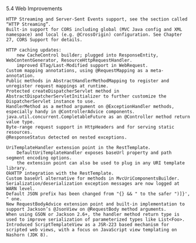 5.4 Web Improvements

    HTTP Streaming and Server-Sent Events support, see the section called “HTTP Streaming”.
    Built-in support for CORS including global (MVC Java config and XML namespace) and local (e.g. @CrossOrigin) configuration. See Chapter 27, CORS Support for details.

    HTTP caching updates:
        new CacheControl builder; plugged into ResponseEntity, WebContentGenerator, ResourceHttpRequestHandler.
        improved ETag/Last-Modified support in WebRequest. 
    Custom mapping annotations, using @RequestMapping as a meta-annotation.
    Public methods in AbstractHandlerMethodMapping to register and unregister request mappings at runtime.
    Protected createDispatcherServlet method in AbstractDispatcherServletInitializer to further customize the DispatcherServlet instance to use.
    HandlerMethod as a method argument on @ExceptionHandler methods, especially handy in @ControllerAdvice components.
    java.util.concurrent.CompletableFuture as an @Controller method return value type.
    Byte-range request support in HttpHeaders and for serving static resources.
    @ResponseStatus detected on nested exceptions.

    UriTemplateHandler extension point in the RestTemplate.
        DefaultUriTemplateHandler exposes baseUrl property and path segment encoding options.
        the extension point can also be used to plug in any URI template library. 
    OkHTTP integration with the RestTemplate.
    Custom baseUrl alternative for methods in MvcUriComponentsBuilder.
    Serialization/deserialization exception messages are now logged at WARN level.
    Default JSON prefix has been changed from "{} && " to the safer ")]}', " one.
    New RequestBodyAdvice extension point and built-in implementation to support Jackson’s @JsonView on @RequestBody method arguments.
    When using GSON or Jackson 2.6+, the handler method return type is used to improve serialization of parameterized types like List<Foo>.
    Introduced ScriptTemplateView as a JSR-223 based mechanism for scripted web views, with a focus on JavaScript view templating on Nashorn (JDK 8). 